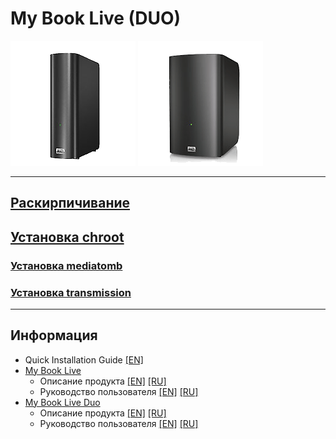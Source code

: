 # My Book Live (DUO)

![My Book Live](assets/img/mbl.png)
![My Book Live DUO](assets/img/mbld.png)


***

## [Раскирпичивание](debrick)

## [Установка chroot](chroot)
### [Установка mediatomb](chroot/mediatomb)
### [Установка transmission](chroot/transmission)

---

## Информация
* Quick Installation Guide [[EN]](assets/pdf/MBL&MBLD_QuickInstallationGuide_en.pdf)
* [My Book Live](https://support-en.wd.com/app/products/product-detail/p/231)
   * Описание продукта [[EN]](assets/pdf/MBL_ProductOverview_en.pdf) [[RU]](assets/pdf/MBL_ProductOverview_ru.pdf)
   * Руководство пользователя [[EN]](assets/pdf/MBL_UserManual_en.pdf) [[RU]](assets/pdf/MBL_UserManual_ru.pdf)
* [My Book Live Duo](https://support-en.wd.com/app/products/product-detail/p/232)
   * Описание продукта [[EN]](assets/pdf/MBLD_ProductOverview_en.pdf) [[RU]](assets/pdf/MBLD_ProductOverview_ru.pdf)
   * Руководство пользователя [[EN]](assets/pdf/MBLD_UserManual_en.pdf) [[RU]](assets/pdf/MBLD_UserManual_ru.pdf)
